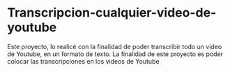 # Transcripcion-cualquier-video-de-youtube
Este proyecto, lo realicé con la finalidad de poder transcribir todo un video de Youtube, en un formato de texto. La finalidad de este proyecto es poder colocar las transcripciones en los videos de Youtube
